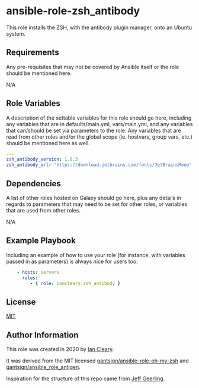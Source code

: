 ansible-role-zsh_antibody
=========

This role installs the ZSH, with the antibody plugin manager, onto an Ubuntu system.

Requirements
------------

Any pre-requisites that may not be covered by Ansible itself or the role should be mentioned here.

N/A

Role Variables
--------------

A description of the settable variables for this role should go here, including any variables that are in defaults/main.yml, vars/main.yml, and any variables that can/should be set via parameters to the role. Any variables that are read from other roles and/or the global scope (ie. hostvars, group vars, etc.) should be mentioned here as well.

```yaml
---
zsh_antibody_version: 1.0.3
zsh_antibody_url: "https://download.jetbrains.com/fonts/JetBrainsMono"
```

Dependencies
------------

A list of other roles hosted on Galaxy should go here, plus any details in regards to parameters that may need to be set for other roles, or variables that are used from other roles.

N/A

Example Playbook
----------------

Including an example of how to use your role (for instance, with variables passed in as parameters) is always nice for users too:

```yaml
    - hosts: servers
      roles:
         - { role: iancleary.zsh_antibody }
```

License
-------

[MIT](LICENSE)

Author Information
------------------

This role was created in 2020 by [Ian Cleary](https://iancleary.me).

It was derived from the MIT licensed [gantsign/ansible-role-oh-my-zsh](https://github.com/gantsign/ansible-role-oh-my-zsh) and [gantsign/ansible_role_antigen](https://github.com/gantsign/ansible_role_antigen).

Inspiration for the structure of this repo came from [Jeff Geerling](https://github.com/geerlingguy/ansible-role-nginx).
